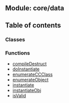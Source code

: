 ## Module: core/data


<div class="table-of-content">
<h2> Table of contents </h2>


### Classes



### Functions

- [compileDestruct](docs/en/core-data/Function/compileDestruct.md)
- [doInstantiate](docs/en/core-data/Function/doInstantiate.md)
- [enumerateCCClass](docs/en/core-data/Function/enumerateCCClass.md)
- [enumerateObject](docs/en/core-data/Function/enumerateObject.md)
- [instantiate](docs/en/core-data/Function/instantiate.md)
- [instantiateObj](docs/en/core-data/Function/instantiateObj.md)
- [isValid](docs/en/core-data/Function/isValid.md)

</div>
